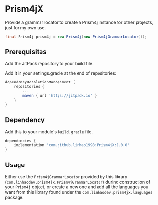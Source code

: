 # Prism4jX

Provide a grammar locator to create a Prism4j instance for other projects, just for my own use.

```java
final Prism4j prism4j = new Prism4j(new Prism4jGrammarLocator());
```

## Prerequisites

Add the JitPack repository to your build file.

Add it in your settings.gradle at the end of repositories:

```groovy
dependencyResolutionManagement {
    repositories {
        ...
        maven { url 'https://jitpack.io' }
    }
}
```

## Dependency

Add this to your module's `build.gradle` file.

```groovy
dependencies {
    implementation 'com.github.linhao1998:Prism4jX:1.0.0'
}
```

## Usage

Either use the `Prism4jGrammarLocator` provided by this library (`com.linhaodev.prism4jx.Prism4jGrammarLocator`) during construction of your `Prism4j` object, or create a new one and add all the languages you want from this library found under the `com.linhaodev.prism4jx.languages` package.